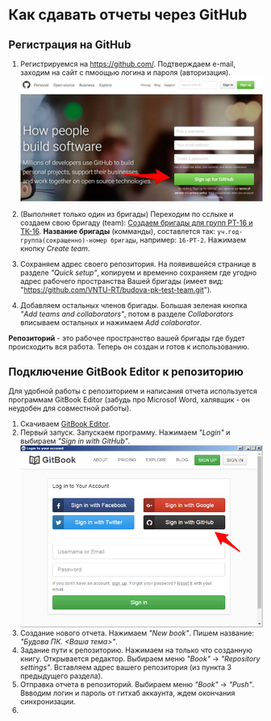 # Как сдавать отчеты через GitHub

## Регистрация на GitHub

1. Регистрируемся на [https:\/\/github.com\/](https://github.com/). Подтверждаем e-mail, заходим на сайт с пмоощью логина и пароля \(авторизация\).
  ![](/assets/R1.jpg)
2. \(Выполняет только один из бригады\) Переходим по сслыке и создаем свою бригаду \(team\): [Создаем бригады для групп РТ-16 и ТК-16](https://classroom.github.com/group-assignment-invitations/10d072cb6fd1f4816f4eed8d12bc0f08). **Название бригады** \(комманды\), составлется так: `уч.год-группа(сокращенно)-номер бригады`, например: `16-РТ-2`. Нажимаем кнопку _Create team_.

3. Сохраняем адрес своего репозитория. На появившейся странице в разделе _"Quick setup"_, копируем и временно сохраняем где угодно адрес рабочего пространства Вашей бригады \(имеет вид: "[https:\/\/github.com\/VNTU-RT\/budova-pk-test-team.git](https://github.com/VNTU-RT/budova-pk-test-team.git)"\).

4. Добавляем остальных членов бригады. Большая зеленая кнопка _"Add teams and collaborators"_, потом в разделе _Collaborators_ вписываем остальных и нажимаем _Add colaborator_.


**Репозиторий** - это рабочее пространство вашей бригады где будет происходить вся работа. Теперь он создан и готов к использованию.

## Подключение GitBook Editor к репозиторию

Для удобной работы с репозиторием и написания отчета используется программам GitBook Editor \(забудь про Microsof Word, халявщик - он неудобен для совместной работы\).

1. Скачиваем [GitBook Editor](https://www.gitbook.com/editor).
2. Первый запуск. Запускаем программу. Нажимаем _"Login"_ и выбираем _"Sign in with GitHub"_.
  ![](/assets/GB2.png)
3. Создание нового отчета. Нажимаем _"New book"_. Пишем название: _"Будова ПК. &lt;Ваша тема&gt;"_.
4. Задание пути к репозиторию. Нажимаем на только что созданную книгу. Открывается редактор. Выбираем меню _"Book"_ -&gt; _"Repository settings"_. Вставляем адрес вашего репозитория \(из пункта 3 предыдущего раздела\).
5. Отправка отчета в репозиторий. Выбираем меню _"Book"_ -> _"Push"_. Ввводим логин и пароль от гитхаб аккаунта, ждем окончания синхронизации.
6. 


